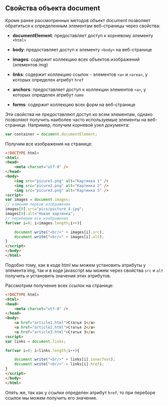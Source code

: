 ## Свойства объекта document

Кроме ранее рассмотренных методов объект document позволяет обратиться к определенным элементам веб-страницы через свойства:

- **documentElement**: предоставляет доступ к корневому элементу `<html>`

- **body**: предоставляет доступ к элементу `<body>` на веб-странице

- **images**: содержит коллекцию всех объектов изображений (элементов img)

- **links**: содержит коллекцию ссылок - элементов `<a>` и `<area>`, 
у которых определен атрибут `href`

- **anchors**: предоставляет доступ к коллекции элементов `<a>`, у которых определен 
атрибут `name`

- **forms**: содержит коллекцию всех форм на веб-странице

Эти свойства не предоставляют доступ ко всем элементам, однако позволяют получить наиболее часто используемые элементы на веб-странице. 
Например, получим корневой узел документа:

```js
var container = document.documentElement;
```

Получим все изображения на странице:

```html
<!DOCTYPE html>
<html>
<head>
    <meta charset="utf-8" />
</head>
<body>
    <img src="picure1.png" alt="Картинка 1" />
    <img src="picure2.png" alt="Картинка 2" />
    <img src="picure3.png" alt="Картинка 3" />
<script>
var images = document.images;
// изменим первое изображение
images[0].src="pics/picture_4.jpg";
images[0].alt="Новая картинка";
// перебирем все изображения
for(var i=0; i<images.length;i++){

    document.write("<br/>" + images[i].src);
    document.write("<br/>" + images[i].alt);
}
</script>
</body>
</html>
```

Подобно тому, как в коде html мы можем установить атрибуты у элемента img, так и в коде javascript мы можем через свойства `src` и `alt` 
получить и установить значения этих атрибутов.

Рассмотрим получение всех ссылок на странице:

```html
<!DOCTYPE html>
<html>
<head>
    <meta charset="utf-8" />
</head>
<body>
    <a href="article1.html">Статья 1</a>
    <a href="article2.html">Статья 2</a>
    <a href="article3.html">Статья 3</a>
<script>
var links = document.links;

for(var i=0; i<links.length;i++){

    document.write("<br/>" + links[i].innerText);
    document.write("<br/>" + links[i].href);
}
</script>
</body>
</html>
```

Опять же, так как у ссылки определен атрибут `href`, то при переборе ссылок мы можем получить его значение.

